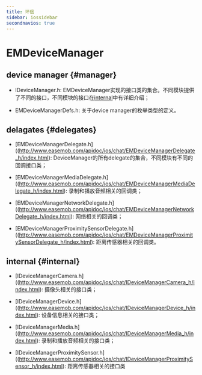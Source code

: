 ```yaml
---
title: 环信
sidebar: iossidebar
secondnavios: true
---
```


# EMDeviceManager

## device manager {#manager}

* IDeviceManager.h: EMDeviceManager实现的接口类的集合。不同模块提供了不同的接口，不同模块的接口在[internal](http://www.easemob.com/docs/ios/apiDocs/IOSSDKAPIDeviceManager/#internal)中有详细介绍；

* EMDeviceManagerDefs.h: 关于device manager的枚举类型的定义。

## delagates {#delegates}

* [EMDeviceManagerDelegate.h]((http://www.easemob.com/apidoc/ios/chat/EMDeviceManagerDelegate_h/index.html): DeviceManager的所有delegate的集合，不同模块有不同的回调接口类；

* [EMDeviceManagerMediaDelegate.h]((http://www.easemob.com/apidoc/ios/chat/EMDeviceManagerMediaDelegate_h/index.html): 录制和播放音频相关的回调类；

* [EMDeviceManagerNetworkDelegate.h]((http://www.easemob.com/apidoc/ios/chat/EMDeviceManagerNetworkDelegate_h/index.html): 网络相关的回调类；

* [EMDeviceManagerProximitySensorDelegate.h]((http://www.easemob.com/apidoc/ios/chat/EMDeviceManagerProximitySensorDelegate_h/index.html): 距离传感器相关的回调类。

## internal {#internal}

* [IDeviceManagerCamera.h]((http://www.easemob.com/apidoc/ios/chat/IDeviceManagerCamera_h/index.html): 摄像头相关的接口类；

* [IDeviceManagerDevice.h]((http://www.easemob.com/apidoc/ios/chat/IDeviceManagerDevice_h/index.html): 设备信息相关的接口类；

* [IDeviceManagerMedia.h]((http://www.easemob.com/apidoc/ios/chat/IDeviceManagerMedia_h/index.html): 录制和播放音频相关的接口类；

* [IDeviceManagerProximitySensor.h]((http://www.easemob.com/apidoc/ios/chat/IDeviceManagerProximitySensor_h/index.html): 距离传感器相关的接口类